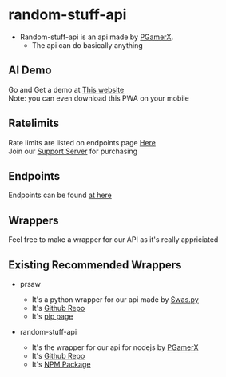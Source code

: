 # random-stuff-api
* Random-stuff-api is an api made by [PGamerX](https://pgamerx.com).
  * The api can do basically anything

## AI Demo
Go and Get a demo at [This website](https://chat.pgamerx.com)            
Note: you can even download this PWA on your mobile


## Ratelimits
Rate limits are listed on endpoints page [Here](https://api.pgamerx.com/endpoints)                    
Join our [Support Server](https://pgamerx.com.discord) for purchasing

## Endpoints 
Endpoints can be found [at here](https://api.pgamerx.com/endpoints)

## Wrappers
Feel free to make a wrapper for our API as it's really appriciated 

## Existing Recommended Wrappers
* prsaw
  * It's a python wrapper for our api made by [Swas.py](https://github.com/codewithswastik)
  * It's [Github Repo](https://github.com/CodeWithSwastik/prsaw)
  * It's [pip page](https://pypi.org/project/prsaw)
  
* random-stuff-api
  * It's the wrapper for our api for nodejs by [PGamerX](https://github.com/pgamerxdev)
  * It's [Github Repo](https://github.com/pgamerxdev/projects/tree/api-wrapper)
  * It's [NPM Package](https://npmjs.org/random-stuff-api)
  
